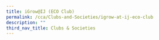 ```yaml
---
title: iGrow@IJ (ECO Club)
permalink: /cca/Clubs-and-Societies/igrow-at-ij-eco-club
description: ""
third_nav_title: Clubs & Societies
---
```

